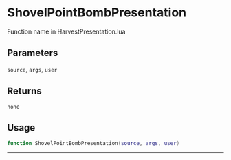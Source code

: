 # ShovelPointBombPresentation
Function name in HarvestPresentation.lua
## Parameters
`source`, `args`, `user`
## Returns
`none`
## Usage
```lua
function ShovelPointBombPresentation(source, args, user)
```
---
